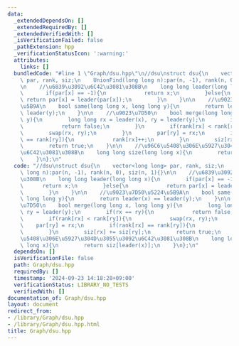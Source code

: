 ```yaml
---
data:
  _extendedDependsOn: []
  _extendedRequiredBy: []
  _extendedVerifiedWith: []
  _isVerificationFailed: false
  _pathExtension: hpp
  _verificationStatusIcon: ':warning:'
  attributes:
    links: []
  bundledCode: "#line 1 \"Graph/dsu.hpp\"\n//dsu\nstruct dsu{\n    vector<long long>\
    \ par, rank, siz;\n    UnionFind(long long n):par(n, -1), rank(n, 0), siz(n, 1){}\n\
    \n    //\u6839\u3092\u6C42\u3081\u308B\n    long long leader(long long x){\n \
    \       if(par[x] == -1){\n            return x;\n        }else{\n           \
    \ return par[x] = leader(par[x]);\n        }\n    }\n\n    //\u9023\u7D50\u5224\
    \u5B9A\n    bool same(long long x, long long y){\n        return leader(x) ==\
    \ leader(y);\n    }\n\n    //\u9023\u7D50\n    bool merge(long long x, long long\
    \ y){\n        long long rx = leader(x), ry = leader(y);\n        if(rx == ry){\n\
    \            return false;\n        }\n        if(rank[rx] < rank[ry]){\n    \
    \        swap(rx, ry);\n        }\n        par[ry] = rx;\n        if(rank[rx]\
    \ == rank[ry]){\n            rank[rx]++;\n        }\n        siz[rx] += siz[ry];\n\
    \        return true;\n    }\n\n    //\u96C6\u5408\u306E\u5927\u304D\u3055\u3092\
    \u6C42\u3081\u308B\n    long long size(long long x){\n        return siz[leader(x)];\n\
    \    }\n};\n"
  code: "//dsu\nstruct dsu{\n    vector<long long> par, rank, siz;\n    UnionFind(long\
    \ long n):par(n, -1), rank(n, 0), siz(n, 1){}\n\n    //\u6839\u3092\u6C42\u3081\
    \u308B\n    long long leader(long long x){\n        if(par[x] == -1){\n      \
    \      return x;\n        }else{\n            return par[x] = leader(par[x]);\n\
    \        }\n    }\n\n    //\u9023\u7D50\u5224\u5B9A\n    bool same(long long x,\
    \ long long y){\n        return leader(x) == leader(y);\n    }\n\n    //\u9023\
    \u7D50\n    bool merge(long long x, long long y){\n        long long rx = leader(x),\
    \ ry = leader(y);\n        if(rx == ry){\n            return false;\n        }\n\
    \        if(rank[rx] < rank[ry]){\n            swap(rx, ry);\n        }\n    \
    \    par[ry] = rx;\n        if(rank[rx] == rank[ry]){\n            rank[rx]++;\n\
    \        }\n        siz[rx] += siz[ry];\n        return true;\n    }\n\n    //\u96C6\
    \u5408\u306E\u5927\u304D\u3055\u3092\u6C42\u3081\u308B\n    long long size(long\
    \ long x){\n        return siz[leader(x)];\n    }\n};\n"
  dependsOn: []
  isVerificationFile: false
  path: Graph/dsu.hpp
  requiredBy: []
  timestamp: '2024-09-23 14:18:28+09:00'
  verificationStatus: LIBRARY_NO_TESTS
  verifiedWith: []
documentation_of: Graph/dsu.hpp
layout: document
redirect_from:
- /library/Graph/dsu.hpp
- /library/Graph/dsu.hpp.html
title: Graph/dsu.hpp
---
```

